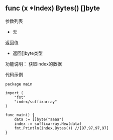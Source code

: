## func (x *Index) Bytes() []byte
参数列表

- 无

返回值

- 返回[]byte类型

功能说明： 获取Index的数据

代码示例

	package main
	
	import (
		"fmt"
		"index/suffixarray"
	)
	
	func main() {
		data := []byte("aaaa")
		index := suffixarray.New(data) 
		fmt.Println(index.Bytes()) //[97,97,97,97]
	}